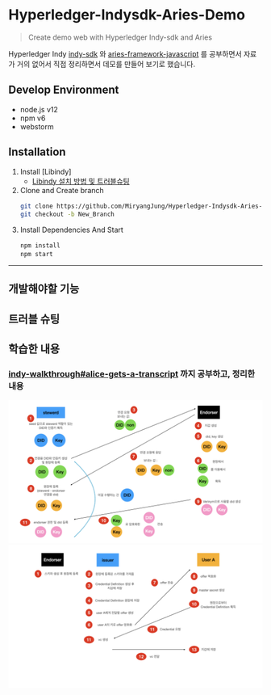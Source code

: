 # Hyperledger-Indysdk-Aries-Demo
> Create demo web with Hyperledger Indy-sdk and Aries

Hyperledger Indy [indy-sdk](https://github.com/hyperledger/indy-sdk) 와 [aries-framework-javascript](https://github.com/hyperledger/aries-framework-javascript) 를 공부하면서 자료가 거의 없어서 직접 정리하면서 데모를 만들어 보기로 했습니다.

## Develop Environment
- node.js v12
- npm v6
- webstorm

## Installation
1. Install [Libindy]
   - [Libindy 설치 방법 및 트러블슈팅](https://til.miryang.dev/docs/HyperledgerIndy/aries-framework-javascript-install/)
2. Clone and Create branch
    ```bash
    git clone https://github.com/MiryangJung/Hyperledger-Indysdk-Aries-Demo
    git checkout -b New_Branch
    ```
3. Install Dependencies And Start
    ```bash
    npm install
    npm start
    ```

---

## 개발해야할 기능


## 트러블 슈팅

## 학습한 내용
### [indy-walkthrough#alice-gets-a-transcript](https://github.com/hyperledger/indy-sdk/blob/master/docs/getting-started/indy-walkthrough.md#alice-gets-a-transcript) 까지 공부하고, 정리한 내용
![indy-walkthrough01](./images/indy-walkthrough01.jpeg)  
![indy-walkthrough02](./images/indy-walkthrough02.jpeg)  


